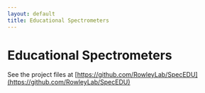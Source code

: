```yaml
---
layout: default
title: Educational Spectrometers
---
```


Educational Spectrometers
=========================

See the project files at [https://github.com/RowleyLab/SpecEDU](https://github.com/RowleyLab/SpecEDU)
